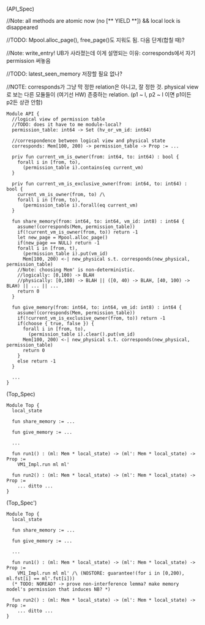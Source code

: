 (API_Spec)

//Note: all methods are atomic now (no [** YIELD **]) && local lock is disappeared

//TODO: Mpool.alloc_page(), free_page()도 지워도 됨. 다음 단계(합칠 때)?

//Note: write_entry! UB가 사라졌는데 이게 설명되는 이유: corresponds에서 자기 permission 써놓음

//TODO: latest_seen_memory 저장할 필요 없나?

//NOTE: corresponds가 그냥 막 정한 relation은 아니고, 잘 정한 것. physical view로 보는 다른 모듈들이 (여기선 HW) 존중하는 relation. (p1 ~ l, p2 ~ l 이면 p1이든 p2든 상관 안함)

```Coq
Module API {
  //logical view of permission table
  //TODO: does it have to me module-local?
  permission_table: int64 -> Set (hv_or_vm_id: int64)

  //correspondence between logical view and physical state
  corresponds: Mem[100, 200) -> permission_table -> Prop := ...

  priv fun current_vm_is_owner(from: int64, to: int64) : bool {
    forall i in [from, to), 
      (permission_table i).contains(eq current_vm)
  }
  
  priv fun current_vm_is_exclusive_owner(from: int64, to: int64) : bool {
    current_vm_is_owner(from, to) /\
    forall i in [from, to), 
      (permission_table i).forall(eq current_vm)
  }
  
  fun share_memory(from: int64, to: int64, vm_id: int8) : int64 {
    assume!(corresponds(Mem, permission_table))
    if(!current_vm_is_owner(from, to)) return -1
    let new_page = Mpool.alloc_page()
    if(new_page == NULL) return -1
    forall i in [from, t), 
      (permission_table i).put(vm_id)
      Mem[100, 200) <-| new_physical s.t. corresponds(new_physical, permission_table) 
    //Note: choosing Mem' is non-deterministic. 
    //logically: [0,100) -> BLAH 
    //physically: [0,100) -> BLAH || ([0, 40) -> BLAH, [40, 100) -> BLAH) || ... || ...
    return 0
  }
  
  fun give_memory(from: int64, to: int64, vm_id: int8) : int64 {
    assume!(corresponds(Mem, permission_table))
    if(!current_vm_is_exclusive_owner(from, to)) return -1
    if(choose { true, false }) {
      forall i in [from, to),
        (permission_table i).clear().put(vm_id)
      Mem[100, 200) <-| new_physical s.t. corresponds(new_physical, permission_table) 
      return 0
    }
    else return -1
  }

  ...
}
```




(Top_Spec)
```Coq
Module Top {
  local_state

  fun share_memory := ...

  fun give_memory := ...
 
  ...

  fun run1() : (ml: Mem * local_state) -> (ml': Mem * local_state) -> Prop :=
    VM1_Impl.run ml ml'
  
  fun run2() : (ml: Mem * local_state) -> (ml': Mem * local_state) -> Prop :=
    ... ditto ...
}
```


(Top_Spec')
```Coq
Module Top {
  local_state

  fun share_memory := ...

  fun give_memory := ...
 
  ...

  fun run1() : (ml: Mem * local_state) -> (ml': Mem * local_state) -> Prop :=
    VM1_Impl.run ml ml' /\ (NOSTORE: guarantee!(for i in [0,200), ml.fst[i] == ml'.fst[i]))
  (* TODO: NOREAD? -> prove non-interference lemma? make memory model's permission that induces NB? *)

  fun run2() : (ml: Mem * local_state) -> (ml': Mem * local_state) -> Prop :=
    ... ditto ...
}
```
